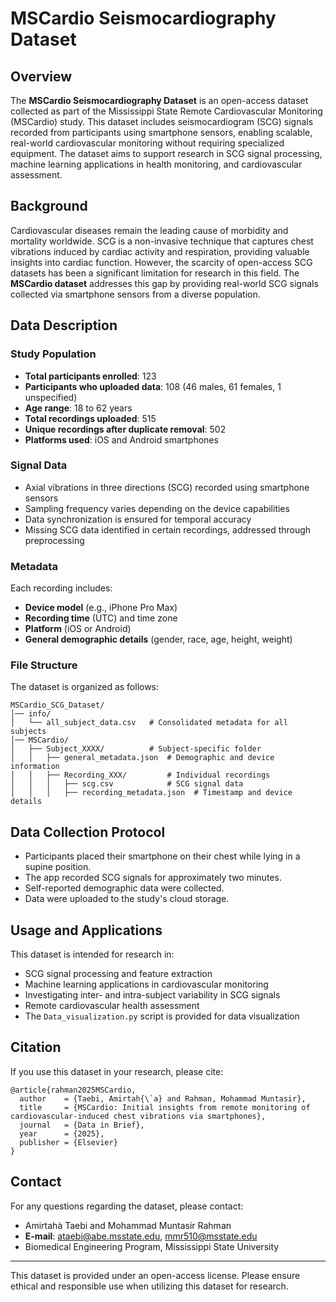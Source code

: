 # MSCardio Seismocardiography Dataset

## Overview

The **MSCardio Seismocardiography Dataset** is an open-access dataset collected as part of the Mississippi State Remote Cardiovascular Monitoring (MSCardio) study. This dataset includes seismocardiogram (SCG) signals recorded from participants using smartphone sensors, enabling scalable, real-world cardiovascular monitoring without requiring specialized equipment. The dataset aims to support research in SCG signal processing, machine learning applications in health monitoring, and cardiovascular assessment.

## Background

Cardiovascular diseases remain the leading cause of morbidity and mortality worldwide. SCG is a non-invasive technique that captures chest vibrations induced by cardiac activity and respiration, providing valuable insights into cardiac function. However, the scarcity of open-access SCG datasets has been a significant limitation for research in this field. The **MSCardio dataset** addresses this gap by providing real-world SCG signals collected via smartphone sensors from a diverse population.

## Data Description

### Study Population

- **Total participants enrolled**: 123
- **Participants who uploaded data**: 108 (46 males, 61 females, 1 unspecified)
- **Age range**: 18 to 62 years
- **Total recordings uploaded**: 515
- **Unique recordings after duplicate removal**: 502
- **Platforms used**: iOS and Android smartphones

### Signal Data

- Axial vibrations in three directions (SCG) recorded using smartphone sensors
- Sampling frequency varies depending on the device capabilities
- Data synchronization is ensured for temporal accuracy
- Missing SCG data identified in certain recordings, addressed through preprocessing

### Metadata

Each recording includes:

- **Device model** (e.g., iPhone Pro Max)
- **Recording time** (UTC) and time zone
- **Platform** (iOS or Android)
- **General demographic details** (gender, race, age, height, weight)

### File Structure

The dataset is organized as follows:

```
MSCardio_SCG_Dataset/
│── info/
│   └── all_subject_data.csv   # Consolidated metadata for all subjects
│── MSCardio/
│   ├── Subject_XXXX/          # Subject-specific folder
│   │   ├── general_metadata.json  # Demographic and device information
│   │   ├── Recording_XXX/         # Individual recordings
│   │   │   ├── scg.csv            # SCG signal data
│   │   │   ├── recording_metadata.json  # Timestamp and device details
```

## Data Collection Protocol

- Participants placed their smartphone on their chest while lying in a supine position.
- The app recorded SCG signals for approximately two minutes.
- Self-reported demographic data were collected.
- Data were uploaded to the study's cloud storage.

## Usage and Applications

This dataset is intended for research in:

- SCG signal processing and feature extraction
- Machine learning applications in cardiovascular monitoring
- Investigating inter- and intra-subject variability in SCG signals
- Remote cardiovascular health assessment
- The `Data_visualization.py` script is provided for data visualization

## Citation

If you use this dataset in your research, please cite:

```
@article{rahman2025MSCardio,
  author    = {Taebi, Amirtah{\`a} and Rahman, Mohammad Muntasir},
  title     = {MSCardio: Initial insights from remote monitoring of cardiovascular-induced chest vibrations via smartphones},
  journal   = {Data in Brief},
  year      = {2025},
  publisher = {Elsevier}
}
```

## Contact

For any questions regarding the dataset, please contact:

- Amirtahà Taebi and Mohammad Muntasir Rahman
- **E-mail**: ataebi@abe.msstate.edu, mmr510@msstate.edu
- Biomedical Engineering Program, Mississippi State University

---

This dataset is provided under an open-access license. Please ensure ethical and responsible use when utilizing this dataset for research.

